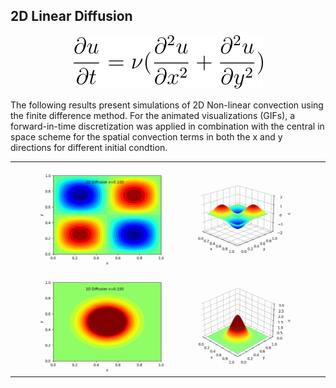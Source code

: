## 2D Linear Diffusion

<p align="center">
  <img src="e.svg" alt="Equation">
</p>

The following results present simulations of 2D Non-linear convection using the finite difference method. For the animated visualizations (GIFs), a forward-in-time discretization was applied in combination with the central in space scheme for the spatial convection terms in both the x and y directions for different initial condtion. 


|   |
|---|
| ![](plots/2D_D_s_nu=0.100.gif)  |
| ![](plots/2D_D_g_nu=0.100.gif)  |





